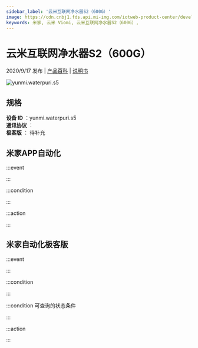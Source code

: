 ```yaml
---
sidebar_label: '云米互联网净水器S2（600G）'
image: https://cdn.cnbj1.fds.api.mi-img.com/iotweb-product-center/developer_1592562292243w41fT0Dp.png?GalaxyAccessKeyId=AKVGLQWBOVIRQ3XLEW&Expires=9223372036854775807&Signature=FqCdfBvyRj/7cWz+iAsR78Gnf+s=
keywords: 米家, 云米 Viomi, 云米互联网净水器S2（600G）, 
---
```

# 云米互联网净水器S2（600G）

2020/9/17 发布 | [产品百科](https://home.mi.com/webapp/content/baike/product/index.html?model=yunmi.waterpuri.s5/) | [说明书](https://home.mi.com/views/introduction.html?model=yunmi.waterpuri.s5&region=cn)

![yunmi.waterpuri.s5](https://cdn.cnbj1.fds.api.mi-img.com/iotweb-product-center/developer_1592562292243w41fT0Dp.png?GalaxyAccessKeyId=AKVGLQWBOVIRQ3XLEW&Expires=9223372036854775807&Signature=FqCdfBvyRj/7cWz+iAsR78Gnf+s=)

## 规格  
> 
**设备 ID** ：yunmi.waterpuri.s5  
**通讯协议** ：  
**极客版**  ： 待补充 


## 米家APP自动化  

:::event  

:::

:::condition  

:::

:::action   

:::

## 米家自动化极客版  

:::event  

:::

:::condition  

:::

:::condition 可查询的状态条件  

:::

:::action  

:::

        
